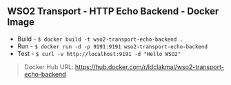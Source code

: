 ## WSO2 Transport - HTTP Echo Backend - Docker Image

- Build - `$ docker build -t wso2-transport-echo-backend .`
- Run - `$ docker run -d -p 9191:9191 wso2-transport-echo-backend`
- Test - `$ curl -v http://localhost:9191 -d "Hello WSO2"`

> Docker Hub URL: https://hub.docker.com/r/ldclakmal/wso2-transport-echo-backend
